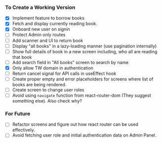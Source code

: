 ### To Create a Working Version

- [x] Implement feature to borrow books
- [x] Fetch and display currently reading book.
- [x] Onboard new user on signin
- [ ] Protect Admin only routes
- [ ] Add scanner and UI to return book
- [ ] Display "all books" in a lazy-loading manner (use pagination internally)
- [ ] Show full details of book in a new screen including, who all are reading that book
- [ ] Add search field in "All books" screen to search by name
- [x] Only allow TW domain in authentication
- [ ] Return cancel signal for API calls in useEffect hook
- [ ] Create proper empty and error placeholders for screens where list of books are being rendered.
- [ ] Create screen to change user roles
- [ ] Avoid using `navigate` function from react-router-dom (They suggest something else). Also check why?

### For Future

- [ ] Refactor screens and figure out how react router can be used effectively.
- [ ] Avoid fetching user role and initial authentication data on Admin Panel.
